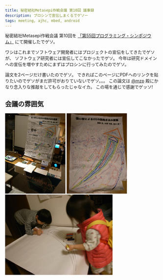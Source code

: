 ```yaml
---
title: 秘密結社Metasepi作戦会議 第10回 議事録
description: プロシンで宣伝しまくるでゲソー
tags: meeting, ajhc, mbed, android
---
```


秘密結社Metasepi作戦会議 第10回を
[「第55回プログラミング・シンポジウム」](http://www.ipsj.or.jp/prosym/55/55CFA.html)
にて開催したでゲソ。

ワシはこれまでソフトウェア開発者にはプロジェクトの宣伝をしてきたでゲソが、
ソフトウェア研究者には宣伝してこなかったでゲソ。
今年は研究ドメインへの宣伝を増やすためにまずはプロシンに行ってみたのでゲソ。

論文を2ページだけ書いたのでゲソ。
できればこのページにPDFへのリンクを貼りたいのでゲソがまだ許可がおりていないでゲソ。。。
この論文は [\@mzp](https://twitter.com/mzp) 殿にかなり念入りな推敲をしてもらったじゃなイカ。
この場を通じで感謝でゲッソ!

## 会議の雰囲気

![](/img/20140110_poster3.jpg)
![](/img/20140110_poster2.jpg)
![](/img/20140110_poster1.jpg)
